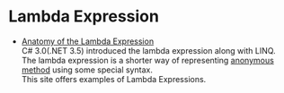 # Lambda Expression


- [Anatomy of the Lambda Expression](https://www.tutorialsteacher.com/linq/linq-lambda-expression)  
  C# 3.0(.NET 3.5) introduced the lambda expression along with LINQ. The lambda expression is a shorter way of representing [anonymous method](https://www.tutorialsteacher.com/csharp/csharp-anonymous-method) using some special syntax.  
  This site offers examples of Lambda Expressions.  

